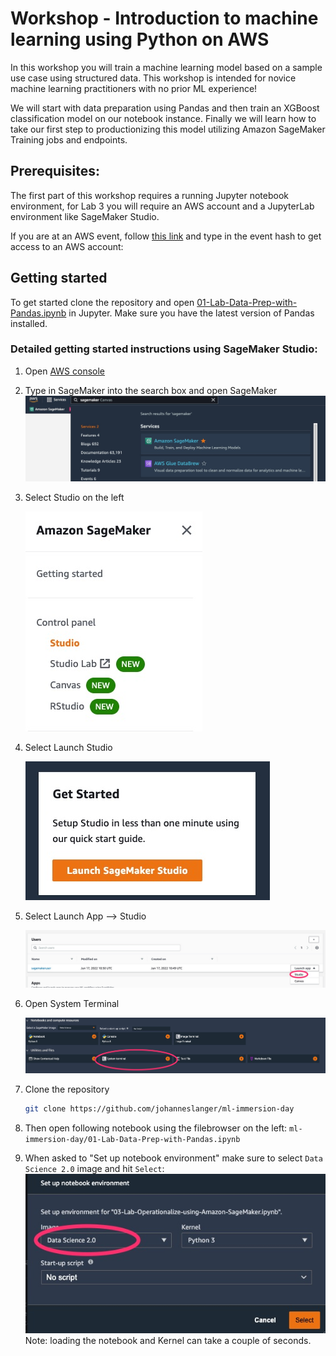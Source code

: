 # Workshop - Introduction to machine learning using Python on AWS

In this workshop you will train a machine learning model based on a sample use case using structured data. This workshop is intended for novice machine learning practitioners with no prior ML experience!

We will start with data preparation using Pandas and then train an XGBoost classification model on our notebook instance. Finally we will learn how to take our first step to productionizing this model utilizing Amazon SageMaker Training jobs and endpoints.

## Prerequisites:

The first part of this workshop requires a running Jupyter notebook environment, for Lab 3 you will require an AWS account and a JupyterLab environment like SageMaker Studio.

If you are at an AWS event, follow [this link](https://dashboard.eventengine.run/login) and type in the event hash to get access to an AWS account:


## Getting started

To get started clone the repository and open [01-Lab-Data-Prep-with-Pandas.ipynb](01-Lab-Data-Prep-with-Pandas.ipynb) in Jupyter. Make sure you have the latest version of Pandas installed.

### Detailed getting started instructions using SageMaker Studio:

1. Open [AWS console](https://console.aws.amazon.com/console/home)
1. Type in SageMaker into the search box and open SageMaker
    ![doc/console.jpg](doc/console.jpg)
1. Select Studio on the left

    ![doc/left-nav.jpg](doc/left-nav.jpg)
1. Select Launch Studio

    ![doc/launch-studio.jpg](doc/launch-studio.jpg)
1. Select Launch App --> Studio

    ![doc/start-studio.jpg](doc/start-studio.jpg)
1. Open System Terminal 

    ![doc/start-studio.jpg](doc/system-terminal.jpg)
1. Clone the repository 
    ```bash
    git clone https://github.com/johanneslanger/ml-immersion-day
    ```
1. Then open following notebook using the filebrowser on the left:
`ml-immersion-day/01-Lab-Data-Prep-with-Pandas.ipynb`
1. When asked to "Set up notebook environment" make sure to select `Data Science 2.0` image and hit `Select`:
        ![doc/select-image.jpg](doc/select-image.jpg)
        Note: loading the notebook and Kernel can take a couple of seconds.
